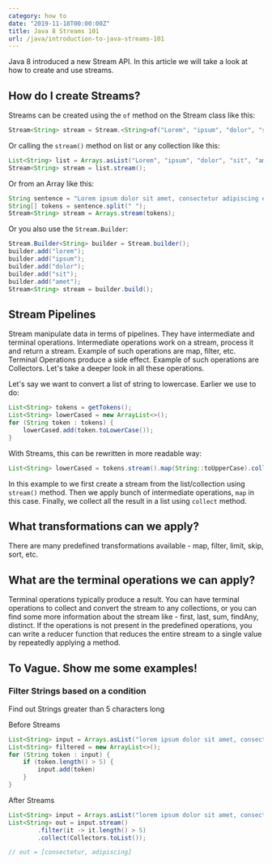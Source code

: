 ```yaml
---
category: how to
date: "2019-11-18T00:00:00Z"
title: Java 8 Streams 101
url: /java/introduction-to-java-streams-101
---
```


Java 8 introduced a new Stream API. In this article we will take a look at how to create and use streams.

## How do I create Streams?
Streams can be created using the `of` method on the Stream class like this:
```java
Stream<String> stream = Stream.<String>of("Lorem", "ipsum", "dolor", "sit", "amet");
```

Or calling the `stream()` method on list or any collection like this:
```java
List<String> list = Arrays.asList("Lorem", "ipsum", "dolor", "sit", "amet");
Stream<String> stream = list.stream();
````

Or from an Array like this:
```java
String sentence = "Lorem ipsum dolor sit amet, consectetur adipiscing elit";
String[] tokens = sentence.split(" ");
Stream<String> stream = Arrays.stream(tokens);
```

Or you also use the `Stream.Builder`:
```java
Stream.Builder<String> builder = Stream.builder();
builder.add("lorem");
builder.add("ipsum");
builder.add("dolor");
builder.add("sit");
builder.add("amet");
Stream<String> stream = builder.build();
```

## Stream Pipelines

Stream manipulate data in terms of pipelines. They have intermediate and terminal operations. Intermediate operations work on a stream, process it and return a stream. Example of such operations are map, filter, etc. Terminal Operations produce a side effect. Example of such operations are Collectors. Let's take a deeper look in all these operations.

Let's say we want to convert a list of string to lowercase. Earlier we use to do:
```java
List<String> tokens = getTokens();
List<String> lowerCased = new ArrayList<>();
for (String token : tokens) {
    lowerCased.add(token.toLowerCase());
}
```

With Streams, this can be rewritten in more readable way:

```java
List<String> lowerCased = tokens.stream().map(String::toUpperCase).collect(Collectors.toList());
```
In this example to we first create a stream from the list/collection using `stream()` method. Then we apply bunch of intermediate operations, `map` in this case. Finally, we collect all the result in a list using `collect` method.

## What transformations can we apply?
There are many predefined transformations available - map, filter, limit, skip, sort, etc.

## What are the terminal operations we can apply?
Terminal operations typically produce a result. You can have terminal operations to collect and convert the stream to any collections, or you can find some more information about the stream like - first, last, sum, findAny, distinct. If the operations is not present in the predefined operations, you can write a reducer function that reduces the entire stream to a single value by repeatedly applying a method.

## To Vague. Show me some examples!

### Filter Strings based on a condition

Find out Strings greater than 5 characters long

Before Streams
```java
List<String> input = Arrays.asList("lorem ipsum dolor sit amet, consectetur adipiscing elit".split(" "));
List<String> filtered = new ArrayList<>();
for (String token : input) {
    if (token.length() > 5) {
        input.add(token)
    }
}
```

After Streams
```java
List<String> input = Arrays.asList("lorem ipsum dolor sit amet, consectetur adipiscing elit".split(" "));
List<String> out = input.stream()
        .filter(it -> it.length() > 5)
        .collect(Collectors.toList());

// out = [consectetur, adipiscing]
```